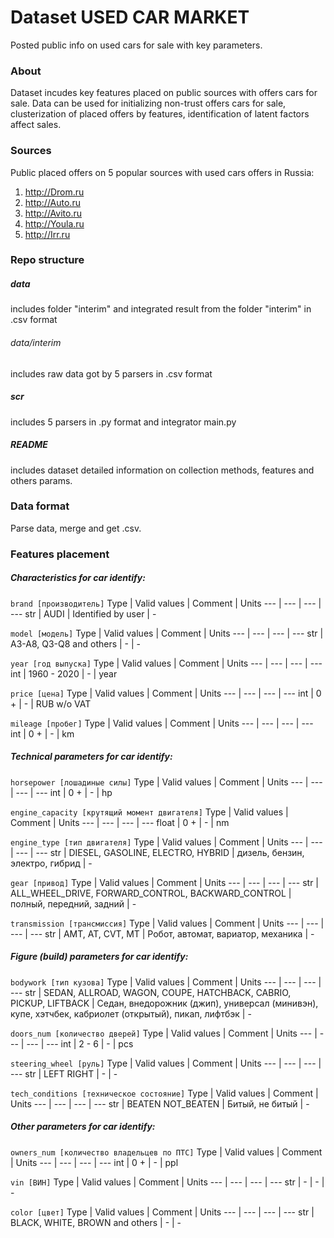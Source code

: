 # Dataset USED CAR MARKET
Posted public info on used cars for sale with key parameters.

### About
Dataset incudes key features placed on public sources with offers cars for sale. Data can be used for initializing non-trust offers cars for sale, clusterization of placed offers by features, identification of latent factors affect sales.

### Sources
Public placed offers on 5 popular sources with used cars offers in Russia:
1. http://Drom.ru
2. http://Auto.ru
3. http://Avito.ru
4. http://Youla.ru
5. http://Irr.ru

### Repo structure
##### data
includes folder "interim" and integrated result from the folder "interim" in .csv format
###### data/interim
includes raw data got by 5 parsers in .csv format
##### scr
includes 5 parsers in .py format and integrator main.py
##### README 
includes dataset detailed information on collection methods, features and others params.

### Data format
Parse data, merge and get .csv.

### Features placement

##### Characteristics for car identify:

`brand [производитель]`
Type | Valid values | Comment | Units
--- | --- | --- | ---
str | AUDI | Identified by user | -

`model [модель]`
Type | Valid values | Comment | Units
--- | --- | --- | ---
str | A3-A8, Q3-Q8 and others | - | -

`year [год выпуска]`
Type | Valid values | Comment | Units
--- | --- | --- | ---
int | 1960 - 2020 | - | year

`price [цена]`
Type | Valid values | Comment | Units
--- | --- | --- | ---
int | 0 + | - | RUB w/o VAT

`mileage [пробег]`
Type | Valid values | Comment | Units
--- | --- | --- | ---
int | 0 + | - | km

##### Technical parameters for car identify:

`horsepower [лошадиные силы]`
Type | Valid values | Comment | Units
--- | --- | --- | ---
int | 0 + | - | hp

`engine_capacity [крутящий момент двигателя]`
Type | Valid values | Comment | Units
--- | --- | --- | ---
float | 0 + | - | nm

`engine_type [тип двигателя]`
Type | Valid values | Comment | Units
--- | --- | --- | ---
str | DIESEL, GASOLINE, ELECTRO, HYBRID | дизель, бензин, электро, гибрид | -

`gear [привод]`
Type | Valid values | Comment | Units
--- | --- | --- | ---
str | ALL_WHEEL_DRIVE, FORWARD_CONTROL, BACKWARD_CONTROL | полный, передний, задний | -

`transmission [трансмиссия]`
Type | Valid values | Comment | Units
--- | --- | --- | ---
str | AMT, AT, CVT, MT | Робот, автомат, вариатор, механика | -

##### Figure (build) parameters for car identify:

`bodywork [тип кузова]`
Type | Valid values | Comment | Units
--- | --- | --- | ---
str | SEDAN, ALLROAD, WAGON, COUPE, HATCHBACK, CABRIO, PICKUP, LIFTBACK | Седан, внедорожник (джип), универсал (минивэн), купе, хэтчбек, кабриолет (открытый), пикап, лифтбэк | -

`doors_num [количество дверей]`
Type | Valid values | Comment | Units
--- | --- | --- | ---
int | 2 - 6 | - | pcs

`steering_wheel [руль]`
Type | Valid values | Comment | Units
--- | --- | --- | ---
str | LEFT RIGHT | - | -

`tech_conditions [техническое состояние]`
Type | Valid values | Comment | Units
--- | --- | --- | ---
str | BEATEN NOT_BEATEN | Битый, не битый | -

##### Other parameters for car identify:

`owners_num [количество владельцев по ПТС]`
Type | Valid values | Comment | Units
--- | --- | --- | ---
int | 0 + | - | ppl

`vin [ВИН]`
Type | Valid values | Comment | Units
--- | --- | --- | ---
str | - | - | -

`color [цвет]`
Type | Valid values | Comment | Units
--- | --- | --- | ---
str | BLACK, WHITE, BROWN and others | - | -
